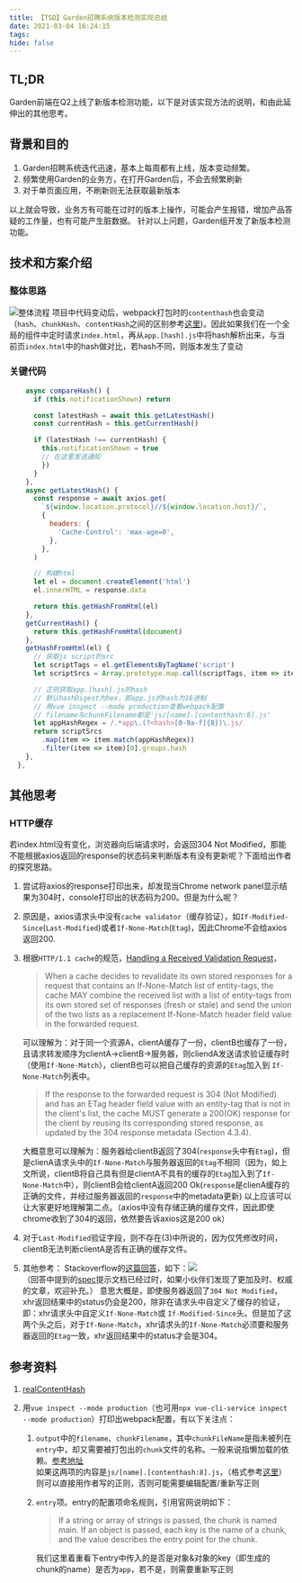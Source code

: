 ```yaml
---
title: 【TSD】Garden招聘系统版本检测实现总结
date: 2021-03-04 16:24:15
tags:
hide: false
---
```


## TL;DR
Garden前端在Q2上线了新版本检测功能，以下是对该实现方法的说明，和由此延伸出的其他思考。

## 背景和目的
1. Garden招聘系统迭代迅速，基本上每周都有上线，版本变动频繁。
2. 频繁使用Garden的业务方，在打开Garden后，不会去频繁刷新
3. 对于单页面应用，不刷新则无法获取最新版本

以上就会导致，业务方有可能在过时的版本上操作，可能会产生报错，增加产品答疑的工作量，也有可能产生脏数据。
针对以上问题，Garden组开发了新版本检测功能。

## 技术和方案介绍
### 整体思路
![整体流程](整体流程.jpg) 
项目中代码变动后，webpack打包时的`contenthash`也会变动（`hash`、`chunkHash`、`contentHash`之间的区别参考[这里](https://stackoverflow.com/a/52786672))。因此如果我们在一个全局的组件中定时请求`index.html`，再从`app.[hash].js`中将hash解析出来，与当前页`index.html`中的hash做对比，若hash不同，则版本发生了变动
### 关键代码
```javascript
    async compareHash() {
      if (this.notificationShown) return

      const latestHash = await this.getLatestHash()
      const currentHash = this.getCurrentHash()

      if (latestHash !== currentHash) {
        this.notificationShown = true
        // 在这里发送通知
        })
      }
    },
    async getLatestHash() {
      const response = await axios.get(
        `${window.location.protocol}//${window.location.host}/`,
        {
          headers: {
            'Cache-Control': 'max-age=0',
          },
        },
      )

      // 构建html
      let el = document.createElement('html')
      el.innerHTML = response.data

      return this.getHashFromHtml(el)
    },
    getCurrentHash() {
      return this.getHashFromHtml(document)
    },
    getHashFromHtml(el) {
      // 获取js script的src
      let scriptTags = el.getElementsByTagName('script')
      let scriptSrcs = Array.prototype.map.call(scriptTags, item => item.src)

      // 正则获取app.[hash].js的hash
      // 默认hashDigest为hex，即app.js的hash为16进制
      // 用vue inspect --mode production查看webpack配置
      // filename与chunkFilename都是'js/[name].[contenthash:8].js'
      let appHashRegex = /.*app\.(?<hash>[0-9a-f]{8})\.js/
      return scriptSrcs
        .map(item => item.match(appHashRegex))
        .filter(item => item)[0].groups.hash
    },
  },

```

## 其他思考
### HTTP缓存
若index.html没有变化，浏览器向后端请求时，会返回304 Not Modified，那能不能根据axios返回的response的状态码来判断版本有没有更新呢？下面给出作者的探究思路。
1. 尝试将axios的response打印出来，却发现当Chrome network panel显示结果为304时，console打印出的状态码为200。但是为什么呢？

2. 原因是，axios请求头中没有`cache validator`（缓存验证），如`If-Modified-Since`(`Last-Modified`)或者`If-None-Match`(`Etag`)，因此Chrome不会给axios返回200.

3. 根据`HTTP/1.1 cache`的规范，[Handling a Received Validation Request](https://datatracker.ietf.org/doc/html/rfc7234#section-4.3.2)，

    > When a cache decides to revalidate its own stored responses for a request that contains an If-None-Match list of entity-tags, the cache MAY combine the received list with a list of  entity-tags from its own stored set of responses (fresh or stale) and send the union of the two lists as a replacement If-None-Match header field value in the forwarded request.
 
    可以理解为：对于同一个资源A，clientA缓存了一份，clientB也缓存了一份，且请求转发顺序为clientA->clientB->服务器，则cliendA发送请求验证缓存时（使用`If-None-Match`），clientB也可以把自己缓存的资源的`Etag`加入到  `If-None-Match`列表中。
 
    > If the response to the forwarded request is 304 (Not Modified) and has an ETag header field value with an entity-tag that is not in the client's list, the cache MUST generate a 200(OK)  response for the client by reusing its corresponding stored response, as updated by the 304 response metadata (Section 4.3.4).
 
    大概意思可以理解为：服务器给clientB返回了304(`response`头中有`Etag`)，但是clienA请求头中的`If-None-Match`与服务器返回的`Etag`不相同（因为，如上文所说，clientB将自己具有但是clientA不具有的缓存的`Etag`加入到了`If-None-Match`中），则clientB会给clientA返回200 Ok(`response`是clienA缓存的正确的文件，并经过服务器返回的`response`中的metadata更新)
    以上应该可以让大家更好地理解第二点。（axios中没有存储正确的缓存文件，因此即使chrome收到了304的返回，依然要告诉axios这是200 ok）
 
4. 对于`Last-Modified`验证字段，则不存在(3)中所说的，因为仅凭修改时间，clientB无法判断clientA是否有正确的缓存文件。

5. 其他参考：
    Stackoverflow的[这篇回答](https://stackoverflow.com/a/16817752/6028514)，如下：![](so_200.png)  
    （回答中提到的[spec](https://www.w3.org/TR/2014/WD-XMLHttpRequest-20140130/)提示文档已经过时，如果小伙伴们发现了更加及时、权威的文章，欢迎补充。）
    意思大概是，即使服务器返回了`304 Not Modified`，xhr返回结果中的status仍会是200，除非在请求头中自定义了缓存的验证，即：xhr请求头中自定义`If-None-Match`或    `If-Modified-Since`头。但是加了这两个头之后，对于`If-None-Match`，xhr请求头的`If-None-Match`必须要和服务器返回的`Etag`一致，xhr返回结果中的status才会是304。

## 参考资料
1. [realContentHash](https://webpack.js.org/configuration/optimization/#optimizationrealcontenthash)
2. 用`vue inspect --mode production`（也可用`npx vue-cli-service inspect --mode production`）打印出webpack配置，有以下关注点： 

    1) `output`中的`filename`、`chunkFilename`，其中`chunkFileName`是指未被列在`entry`中，却又需要被打包出的`chunk`文件的名称。一般来说指懒加载的依赖。[参考地址](https://mp.weixin.qq.com/s/BHSihethgh_zH0K1J3qwnA)  
    如果这两项的内容是`js/[name].[contenthash:8].js`，（格式参考[这里](https://webpack.js.org/loaders/file-loader/#placeholders)）则可以直接用作者写的正则，否则可能需要编辑配置/重新写正则
    2) `entry`项。entry的配置项命名规则，引用官网说明如下：
        > If a string or array of strings is passed, the chunk is named main. If an object is passed, each key is the name of a chunk, and the value describes the entry point for the chunk.

        我们这里着重看下entry中传入的是否是对象&对象的key（即生成的chunk的name）是否为`app`，若不是，则需要重新写正则